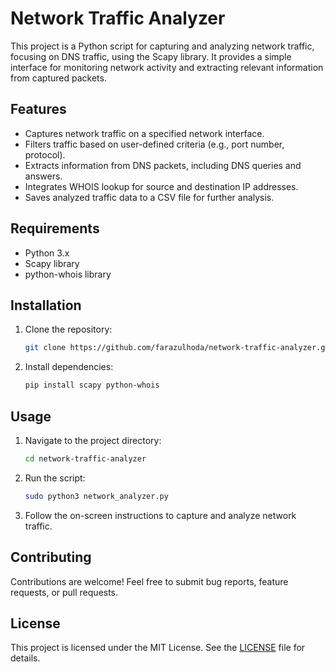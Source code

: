 # Network Traffic Analyzer

This project is a Python script for capturing and analyzing network traffic, focusing on DNS traffic, using the Scapy library. It provides a simple interface for monitoring network activity and extracting relevant information from captured packets.

## Features

- Captures network traffic on a specified network interface.
- Filters traffic based on user-defined criteria (e.g., port number, protocol).
- Extracts information from DNS packets, including DNS queries and answers.
- Integrates WHOIS lookup for source and destination IP addresses.
- Saves analyzed traffic data to a CSV file for further analysis.

## Requirements

- Python 3.x
- Scapy library
- python-whois library

## Installation

1. Clone the repository:

    ```sh
    git clone https://github.com/farazulhoda/network-traffic-analyzer.git
    ```

2. Install dependencies:

    ```sh
    pip install scapy python-whois
    ```

## Usage

1. Navigate to the project directory:

    ```sh
    cd network-traffic-analyzer
    ```

2. Run the script:

    ```sh
    sudo python3 network_analyzer.py
    ```

3. Follow the on-screen instructions to capture and analyze network traffic.

## Contributing

Contributions are welcome! Feel free to submit bug reports, feature requests, or pull requests.

## License

This project is licensed under the MIT License. See the [LICENSE](LICENSE) file for details.